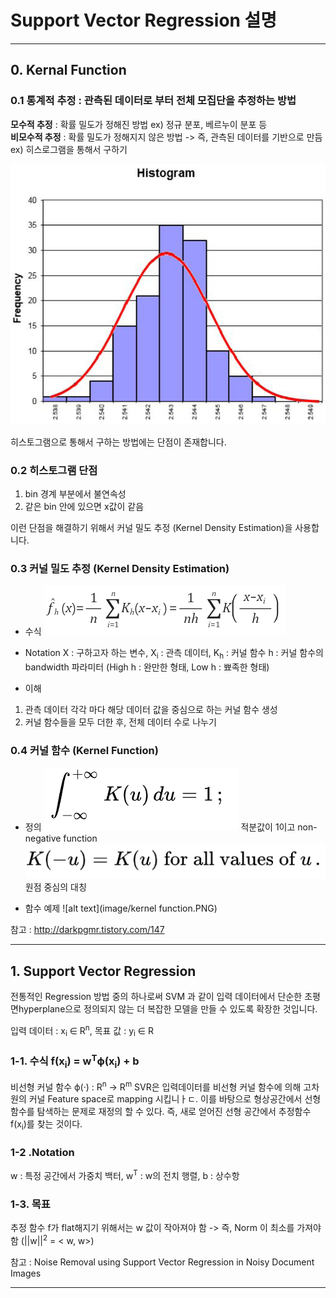 
# Support Vector Regression 설명
-----

## 0. Kernal Function
### 0.1 통계적 추정 : 관측된 데이터로 부터 전체 모집단을 추정하는 방법
<b>모수적 추정</b> : 확률 밀도가 정해진 방법 ex) 정규 분포, 베르누이 분포 등 <br />
<b>비모수적 추정</b> : 확률 밀도가 정해지지 않은 방법 -> 즉, 관측된 데이터를 기반으로 만듬 ex) 히스로그램을 통해서 구하기

![alt text](image/histogram.PNG)

히스토그램으로 통해서 구하는 방법에는 단점이 존재합니다.
### 0.2 히스토그램 단점
1. bin 경계 부분에서 불연속성
2. 같은 bin 안에 있으면 x값이 같음

이런 단점을 해결하기 위해서 커널 밀도 추정 (Kernel Density Estimation)을 사용합니다.

### 0.3 커널 밀도 추정 (Kernel Density Estimation)
- 수식
![alt text](image/KDE.PNG)

- Notation
X : 구하고자 하는 변수, X<sub>i</sub> : 관측 데이터, K<sub>h</sub> : 커널 함수
h : 커널 함수의 bandwidth 파라미터 (High h : 완만한 형태, Low h : 뾰족한 형태)

- 이해
1. 관측 데이터 각각 마다 해당 데이터 값을 중심으로 하는 커널 함수 생성
2. 커널 함수들을 모두 더한 후, 전체 데이터 수로 나누기

### 0.4 커널 함수 (Kernel Function)
- 정의 
![alt text](image/kerneldef1.PNG)
적분값이 1이고 non-negative function
![alt text](image/kerneldef2.PNG)
원점 중심의 대칭

- 함수 예제
![alt text](image/kernel function.PNG)

참고 : http://darkpgmr.tistory.com/147

----

## 1. Support Vector Regression

전통적인 Regression 방법 중의 하나로써 SVM 과 같이 입력 데이터에서 단순한 초평면hyperplane으로 정의되지 않는 더 복잡한 모델을 만들 수 있도록 확장한 것입니다.

입력 데이터 : x<sub>i</sub> ∈ R<sup>n</sup>, 목표 값 : y<sub>i</sub> ∈ R
### 1-1. 수식 f(x<sub>i</sub>) = w<sup>T</sup>ϕ(x<sub>i</sub>) + b
비선형 커널 함수 ϕ(·) : R<sup>n</sup> -> R<sup>m</sup>
SVR은 입력데이터를 비선형 커널 함수에 의해 고차원의 커널 Feature space로 mapping 시킵니ㅏㄷ.
이를 바탕으로 형상공간에서 선형함수를 탐색하는 문제로 재정의 할 수 있다.
즉, 새로 얻어진 선형 공간에서 추정함수 f(x<sub>i</sub>)를 찾는 것이다.

### 1-2 .Notation
w : 특정 공간에서 가중치 백터, w<sup>T</sup> : w의 전치 행렬, b : 상수항

### 1-3. 목표
추정 함수 f가 flat해지기 위해서는 w 값이 작아져야 함 -> 즉, Norm 이 최소를 가져야 함 (||w||<sup>2</sup> = < w, w>)



참고 : Noise Removal using Support Vector Regression in Noisy Document Images

----








